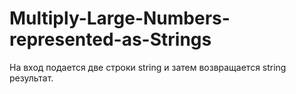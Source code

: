 # Multiply-Large-Numbers-represented-as-Strings
На вход подается две строки string и затем возвращается string результат.